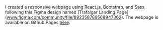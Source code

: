 I created a responsive webpage using React.js, Bootstrap, and Sass, following this Figma design named [Trafalgar Landing Page] (www.figma.com/community/file/892358789568947362).
The webpage is available on Github Pages [here](http://pseudo-nymm.github.io/trafalgar-ui). 

